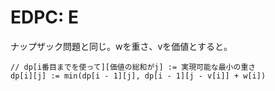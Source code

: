 # EDPC: E

ナップザック問題と同じ。wを重さ、vを価値とすると。

```
// dp[i番目までを使って][価値の総和がj] := 実現可能な最小の重さ
dp[i][j] := min(dp[i - 1][j], dp[i - 1][j - v[i]] + w[i])
```
